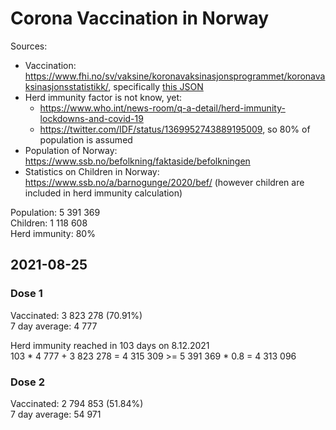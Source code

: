 # Corona Vaccination in Norway

Sources:

- Vaccination: <https://www.fhi.no/sv/vaksine/koronavaksinasjonsprogrammet/koronavaksinasjonsstatistikk/>, specifically [this JSON](https://www.fhi.no/api/chartdata/api/99119)
- Herd immunity factor is not know, yet:
  - <https://www.who.int/news-room/q-a-detail/herd-immunity-lockdowns-and-covid-19>
  - <https://twitter.com/IDF/status/1369952743889195009>, so 80% of population is assumed
- Population of Norway: <https://www.ssb.no/befolkning/faktaside/befolkningen>
- Statistics on Children in Norway: https://www.ssb.no/a/barnogunge/2020/bef/ (however children are included in herd immunity calculation)

Population: 5 391 369  
Children: 1 118 608  
Herd immunity: 80%  

## 2021-08-25

### Dose 1

Vaccinated: 3 823 278 (70.91%)  
7 day average: 4 777

Herd immunity reached in 103 days on 8.12.2021  
103 * 4 777 + 3 823 278 = 4 315 309 >= 5 391 369 * 0.8 = 4 313 096

### Dose 2

Vaccinated: 2 794 853 (51.84%)  
7 day average: 54 971

